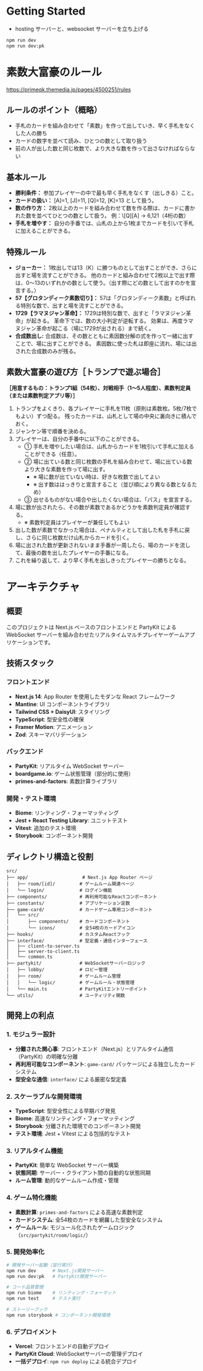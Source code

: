 # Getting Started

- hosting サーバーと、websocket サーバーを立ち上げる

```bash
npm run dev
npm run dev:pk
```

# 素数大富豪のルール

https://primeqk.themedia.jp/pages/4500251/rules

## ルールのポイント（概略）

- 手札のカードを組み合わせて「素数」を作って出していき、早く手札をなくした人の勝ち
- カードの数字を並べて読み、ひとつの数として取り扱う
- 前の人が出した数と同じ枚数で、より大きな数を作って出さなければならない

## 基本ルール

- **勝利条件：** 参加プレイヤーの中で最も早く手札をなくす（出しきる）こと。
- **カードの扱い：** \[A]=1, \[J]=11, \[Q]=12, \[K]=13 として扱う。
- **数の作り方：** 2枚以上のカードを組み合わせて数を作る際は、カードに書かれた数を並べてひとつの数として扱う。 例：\\[Q]\[A] → 6,121（4桁の数）
- **手札を増やす：** 自分の手番では、山札の上から1枚までカードを引いて手札に加えることができる。

## 特殊ルール

- **ジョーカー：** 1枚出しでは13（K）に勝つものとして出すことができ、さらに出すと場を流すことができる。 他のカードと組み合わせて2枚以上で出す際は、0～13のいずれかの数として使う。（出す際にどの数として出すのかを宣言する。）
- **57【グロタンディーク素数切り】：** 57は「グロタンディーク素数」と呼ばれる特別な数で、出すと場を流すことができる。
- **1729【ラマヌジャン革命】：** 1729は特別な数で、出すと「ラマヌジャン革命」が起きる。 革命下では、数の大小判定が逆転する。 効果は、再度ラマヌジャン革命が起こる（場に1729が出される）まで続く。
- **合成数出し:** 合成数は、その数とともに素因数分解の式を作って一緒に出すことで、場に出すことができる。 素因数に使った札は即座に流れ、場には出された合成数のみが残る。

## 素数大富豪の遊び方［トランプで遊ぶ場合］

**［用意するもの：トランプ1組（54枚）、対戦相手（1～5人程度）、素数判定員（または素数判定アプリ等）］**

1.  トランプをよくきり、各プレイヤーに手札を11枚（原則は素数枚。5枚/7枚でもよい）ずつ配る。 残ったカードは、山札として場の中央に裏向きに積んでおく。
2.  ジャンケン等で順番を決める。
3.  プレイヤーは、自分の手番中に以下のことができる。
    - ① 手札を増やしたい場合は、山札からカードを1枚引いて手札に加えることができる（任意）。
    - ② 場に出ている数と同じ枚数の手札を組み合わせて、場に出ている数より大きな素数を作って場に出す。
      - ※ 場に数が出ていない時は、好きな枚数で出してよい
      - ※ 出す数ははっきりと宣言すること（並び順により異なる数となるため）
    - ③ 出せるものがない場合や出したくない場合は、「パス」を宣言する。
4.  場に数が出されたら、その数が素数であるかどうかを素数判定員が確認する。
    - ※ 素数判定員はプレイヤーが兼任してもよい
5.  出した数が素数でなかった場合は、ペナルティとして出した札を手札に戻し、さらに同じ枚数だけ山札からカードを引く。
6.  場に出された数が更新されないまま手番が一周したら、場のカードを流して、最後の数を出したプレイヤーの手番になる。
7.  これを繰り返して、より早く手札を出しきったプレイヤーの勝ちとなる。

# アーキテクチャ

## 概要

このプロジェクトは Next.js ベースのフロントエンドと PartyKit による WebSocket サーバーを組み合わせたリアルタイムマルチプレイヤーゲームアプリケーションです。

## 技術スタック

### フロントエンド
- **Next.js 14**: App Router を使用したモダンな React フレームワーク
- **Mantine**: UI コンポーネントライブラリ
- **Tailwind CSS + DaisyUI**: スタイリング
- **TypeScript**: 型安全性の確保
- **Framer Motion**: アニメーション
- **Zod**: スキーマバリデーション

### バックエンド
- **PartyKit**: リアルタイム WebSocket サーバー
- **boardgame.io**: ゲーム状態管理（部分的に使用）
- **primes-and-factors**: 素数計算ライブラリ

### 開発・テスト環境
- **Biome**: リンティング・フォーマッティング
- **Jest + React Testing Library**: ユニットテスト
- **Vitest**: 追加のテスト環境
- **Storybook**: コンポーネント開発

## ディレクトリ構造と役割

```
src/
├── app/                    # Next.js App Router ページ
│   ├── room/[id]/         # ゲームルーム関連ページ
│   └── login/             # ログイン機能
├── components/            # 再利用可能なReactコンポーネント
├── constants/             # アプリケーション定数
├── game-card/             # カードゲーム専用コンポーネント
│   └── src/
│       ├── components/    # カードコンポーネント
│       └── icons/         # 全54枚のカードアイコン
├── hooks/                 # カスタムReactフック
├── interface/             # 型定義・通信インターフェース
│   ├── client-to-server.ts
│   ├── server-to-client.ts
│   └── common.ts
├── partykit/              # WebSocketサーバーロジック
│   ├── lobby/             # ロビー管理
│   ├── room/              # ゲームルーム管理
│   │   └── logic/         # ゲームルール・状態管理
│   └── main.ts            # PartyKitエントリーポイント
└── utils/                 # ユーティリティ関数
```

## 開発上の利点

### 1. モジュラー設計
- **分離された関心事**: フロントエンド（Next.js）とリアルタイム通信（PartyKit）の明確な分離
- **再利用可能なコンポーネント**: `game-card/` パッケージによる独立したカードシステム
- **型安全な通信**: `interface/` による厳密な型定義

### 2. スケーラブルな開発環境
- **TypeScript**: 型安全性による早期バグ発見
- **Biome**: 高速なリンティング・フォーマッティング
- **Storybook**: 分離された環境でのコンポーネント開発
- **テスト環境**: Jest + Vitest による包括的なテスト

### 3. リアルタイム機能
- **PartyKit**: 簡単な WebSocket サーバー構築
- **状態同期**: サーバー・クライアント間の自動的な状態同期
- **ルーム管理**: 動的なゲームルーム作成・管理

### 4. ゲーム特化機能
- **素数計算**: `primes-and-factors` による高速な素数判定
- **カードシステム**: 全54枚のカードを網羅した型安全なシステム
- **ゲームルール**: モジュール化されたゲームロジック（`src/partykit/room/logic/`）

### 5. 開発効率化
```bash
# 開発サーバー起動（並行実行）
npm run dev      # Next.js開発サーバー
npm run dev:pk   # PartyKit開発サーバー

# コード品質管理
npm run biome    # リンティング・フォーマット
npm run test     # テスト実行

# ストーリーブック
npm run storybook # コンポーネント開発環境
```

### 6. デプロイメント
- **Vercel**: フロントエンドの自動デプロイ
- **PartyKit Cloud**: WebSocketサーバーの管理デプロイ
- **一括デプロイ**: `npm run deploy` による統合デプロイ
